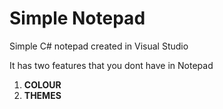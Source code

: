 # Simple Notepad

Simple C# notepad created in Visual Studio

It has two features that you dont have in Notepad
1. <b>COLOUR</b>
2. <b>THEMES</b>
